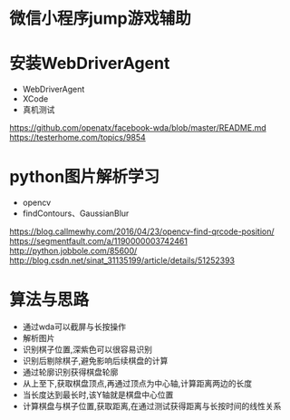 # 微信小程序jump游戏辅助

# 安装WebDriverAgent
* WebDriverAgent
* XCode
* 真机测试

https://github.com/openatx/facebook-wda/blob/master/README.md
https://testerhome.com/topics/9854

# python图片解析学习
* opencv
* findContours、GaussianBlur

https://blog.callmewhy.com/2016/04/23/opencv-find-qrcode-position/
https://segmentfault.com/a/1190000003742461
http://python.jobbole.com/85600/
http://blog.csdn.net/sinat_31135199/article/details/51252393

# 算法与思路
* 通过wda可以截屏与长按操作
* 解析图片
* 识别棋子位置,深紫色可以很容易识别
* 识别后剔除棋子,避免影响后续棋盘的计算
* 通过轮廓识别获得棋盘轮廓
* 从上至下,获取棋盘顶点,再通过顶点为中心轴,计算距离两边的长度
* 当长度达到最长时,该Y轴就是棋盘中心位置
* 计算棋盘与棋子位置,获取距离,在通过测试获得距离与长按时间的线性关系